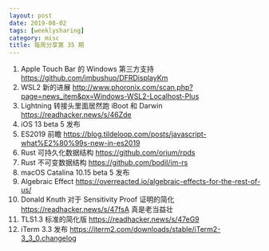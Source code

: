 ```yaml
---
layout: post
date: 2019-08-02
tags: [weeklysharing]
category: misc
title: 每周分享第 35 期
---
```


1. Apple Touch Bar 的 Windows 第三方支持 https://github.com/imbushuo/DFRDisplayKm
2. WSL2 新的进展 http://www.phoronix.com/scan.php?page=news_item&px=Windows-WSL2-Localhost-Plus
3. Lightning 转接头里面居然跑 iBoot 和 Darwin https://readhacker.news/s/46Zde
4. iOS 13 beta 5 发布
5. ES2019 前瞻 https://blog.tildeloop.com/posts/javascript-what%E2%80%99s-new-in-es2019
6. Rust 可持久化数据结构 https://github.com/orium/rpds
7. Rust 不可变数据结构 https://github.com/bodil/im-rs
8. macOS Catalina 10.15 beta 5 发布
9. Algebraic Effect https://overreacted.io/algebraic-effects-for-the-rest-of-us/
10. Donald Knuth 对于 Sensitivity Proof 证明的简化 https://readhacker.news/s/47fsA 真是老当益壮
11. TLS1.3 标准的简化版 https://readhacker.news/s/47eG9
12. iTerm 3.3 发布 https://iterm2.com/downloads/stable/iTerm2-3_3_0.changelog
